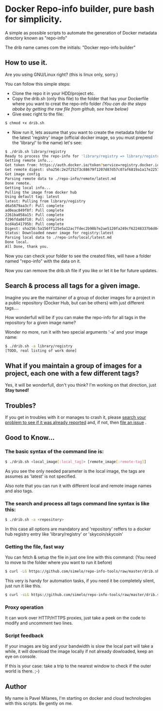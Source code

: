 # Docker Repo-info builder, pure bash for simplicity.

A simple as possible scripts to automate the generation of Docker metadata directory known as "repo-info"

The drib name cames com the initials: "Docker repo-info builder"

## How to use it.

Are you using GNU/Linux right? (this is linux only, sorry.)

You can follow this simple steps:
* Clone the repo it in your HDD/project etc.
* Copy the drib.sh (only this file) to the folder that has your Dockerfile where you want to creat the repo-info folder _(You can do the steps abobe by getting the raw file from github, see how below)_
* Give exec right to the file:

```sh
$ chmod +x drib.sh
```

* Now run it, lets assume that you want to create the metadata folder for the latest 'registry' image (official docker image, so you must prepend the 'library/' to the name) let's see:

```sh
$ ./drib.sh library/registry
Ready to process the repo-info for 'library/registry => library/registry'.
Getting remote info...
Got token from: https://auth.docker.io/token?service=registry.docker.io&scope=repository:library/registry:pull
Get remote digest: sha256:2e2f252f3c88679f1207d87d57c07af6819a1a17e22573bcef32804122d2f305
Got image config
Parsing remote data to ./repo-info/remote/latest.md
Done remote.
Getting local info...
Pulling the image from docker hub
Using default tag: latest
latest: Pulling from library/registry
d6a5679aa3cf: Pull complete 
ad0eac849f8f: Pull complete 
2261ba058a15: Pull complete 
f296fda86f10: Pull complete 
bcd4a541795b: Pull complete 
Digest: sha256:5a156ff125e5a12ac7fdec2b90b7e2ae5120fa249cf62248337b6d04abc574c8
Status: Downloaded newer image for registry:latest
Parsing local data to ./repo-info/local/latest.md
Done local.
All Done, thank you.
```

Now you can check your folder to see the created files, will have a folder named "repo-info" with the data on it. 

Now you can remove the drib.sh file if you like or let it be for future updates.

## Search & process all tags for a given image.

Imagine you are the maintainer of a group of docker images for a project in a public repository (Docker Hub, but can be others) with just different tags.... 

How wonderfull will be if you can make the repo-info for all tags in the repository for a given image name?

Wonder no more, run it with two special arguments '-a' and your image name:

```sh
$ ./drib.sh -a library/registry
[TODO, real listing of work done]
```

## What if you maintain a group of images for a project, each one with a few different tags?

Yes, it will be wonderfull, don't you think? I'm working on that direction, just **Stay tuned!**

## Troubles?

If you get in troubles with it or manages to crash it, please [search your problem to see if it was already reported](https://github.com/simelo/repo-info-tools/issues) and, if not, then [file an issue](https://github.com/simelo/repo-info-tools/issues/new) .

## Good to Know...

### The basic syntax of the command line is:

```sh
$ ./drib.sh <local_image[:local_tag]> [remote_image[:remote-tag]]
```

As you see the only needed parameter is the local image, the tags are assumes as 'latest' is not specified.

Also note that you can run it with different local and remote image names and also tags.

### The search and process all tags command line syntax is like this:

```sh
$ ./drib.sh -a <repository>
```

In this case all options are mandatory and 'repository' reffers to a docker hub registry entry like 'library/registry' or 'skycoin/skycoin'

### Getting the file, fast way

You can fetch & setup the file in just one line with this command: (You need to move to the folder where you want to run it before)

```sh
$ curl -LG https://github.com/simelo/repo-info-tools/raw/master/drib.sh -o drib.sh && chmod +x drib.sh
```

This very is handy for automation tasks, if you need it be completely silent, just run it like this.

```sh
$ curl -sLG https://github.com/simelo/repo-info-tools/raw/master/drib.sh -o drib.sh && chmod +x drib.sh
```

### Proxy operation

It can work over HTTP/HTTPS proxies, just take a peek on the code to modify and uncomment two lines.

### Script feedback

If your images are big and your bandwidth is slow the local part will take a while, it will download the image locally if not already dowloaded, keep an eye on console.

If this is your case: take a trip to the nearest window to check if the outer world is there. ;-)

## Author

My name is Pavel Milanes, I'm starting on docker and cloud technologies with this scripts. Be gently on me.
